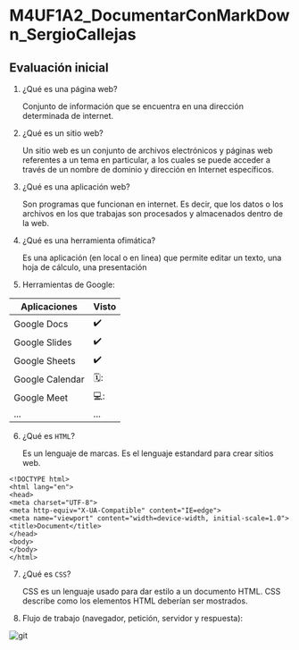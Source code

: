 # M4UF1A2_DocumentarConMarkDown_SergioCallejas


## Evaluación inicial

1. ¿Qué es una página web?

    Conjunto de información que se encuentra en una dirección determinada de internet.

2. ¿Qué es un sitio web?

    Un sitio web es un conjunto de archivos electrónicos y páginas web referentes a un tema en particular, a los cuales se puede acceder a través de un nombre de           dominio y dirección en Internet específicos.

3. ¿Qué es una aplicación web?

    Son programas que funcionan en internet. Es decir, que los datos o los archivos en los que trabajas son procesados y almacenados dentro de la web.

4. ¿Qué es una herramienta ofimática?

    Es una aplicación (en local o en linea) que permite editar un texto, una hoja de cálculo, una
    presentación

5. Herramientas de Google: 

| Aplicaciones |  Visto  | 
| ------------ |  ---------- | 
| Google Docs |  :heavy_check_mark: | 
| Google Slides |  :heavy_check_mark: | 
| Google Sheets | :heavy_check_mark: | 
| Google Calendar | 🗓️: | 
| Google Meet | 💻: | 
| ... | ... | 

6. ¿Qué es ``` HTML ```?

    Es un lenguaje de marcas. Es el lenguaje estandard para crear sitios web.

```
<!DOCTYPE html>
<html lang="en">
<head>
<meta charset="UTF-8">
<meta http-equiv="X-UA-Compatible" content="IE=edge">
<meta name="viewport" content="width=device-width, initial-scale=1.0">
<title>Document</title>
</head>
<body>
</body>
</html>
```

7. ¿Qué es ``` CSS ```?

    CSS es un lenguaje usado para dar estilo a un documento HTML. CSS describe como los
    elementos HTML deberían ser mostrados.

8. Flujo de trabajo (navegador, petición, servidor y respuesta):

![git ](https://user-images.githubusercontent.com/113420594/191228054-dbc7a364-244d-4aed-8266-bca402bcad15.png)

